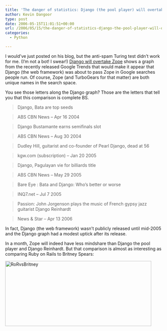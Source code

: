 ```yaml
---
title: 'The danger of statistics: Django (the pool player) will overtake Zope'
author: Kevin Dangoor
type: post
date: 2006-05-15T11:01:51+00:00
url: /2006/05/15/the-danger-of-statistics-django-the-pool-player-will-overtake-zope/
categories:
  - Python

---
```

I would&#8217;ve just posted on his blog, but the anti-spam Turing test didn&#8217;t work for me. (I&#8217;m not a bot! I swear!) [Django will overtake Zope][1] shows a graph from the recently released Google Trends that would make it appear that Django (the web framework) was about to pass Zope in Google searches people run. Of course, Zope (and TurboGears for that matter) are both unique names in the search space.
  
You see those letters along the Django graph? Those are the letters that tell you that this comparison is complete BS.

> Django, Bata are top seeds
  
> ABS CBN News &#8211; Apr 16 2004
  
> Django Bustamante earns semifinals slot
  
> ABS CBN News &#8211; Aug 30 2004
  
> Dudley Hill, guitarist and co-founder of Pearl Django, dead at 56
  
> kgw.com (subscription) &#8211; Jan 20 2005
  
> Django, Pagulayan vie for billiards title
  
> ABS CBN News &#8211; May 29 2005
  
> Bare Eye : Bata and Django: Who&#8217;s better or worse
  
> INQ7.net &#8211; Jul 7 2005
  
> Passion: John Jorgenson plays the music of French gypsy jazz guitarist Django Reinhardt
  
> News & Star &#8211; Apr 13 2006

In fact, Django (the web framework) wasn&#8217;t publicly released until mid-2005 and the Django graph had a modest uptick after its release.

In a month, Zope will indeed have less mindshare than Django the pool player and Django Reinhardt. But that comparison is almost as interesting as comparing Ruby on Rails to Britney Spears:

<img width="470" height="209" id="image1708" alt="RoRvsBritney" src="http://www.blueskyonmars.com/wp-content/uploads/2006/05/viz.png" />

 [1]: http://www.redmountainsw.com/wordpress/archives/django-will-overtake-zope